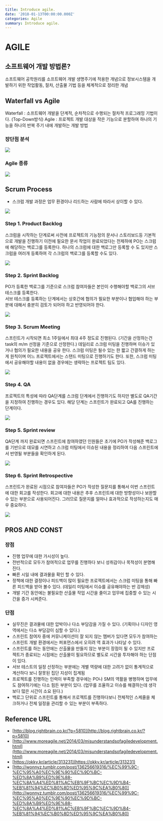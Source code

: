 ```yaml
---
title: Introduce agile.
date: '2018-01-13T00:00:00.000Z'
categories: Agile
summary: Introduce agile.
---
```


# AGILE

## 소프트웨어 개발 방법론?

소프트웨어 공학원리를 소프트웨어 개발 생명주기에 적용한 개념으로 정보시스템을 개발하기 위한 작업활동, 절차, 산출물 기법 등을 체계적으로 정리한 개념

## Waterfall vs Agile

Waterfall : 소프트웨어 개발을 단계적, 순차적으로 수행되는 절차적 프로그래밍 기법이다. (Top-Down방식) Agile : 프로젝트 개발 대상을 작은 기능으로 분할하여 하나의 기능을 하나의 반복 주기 내에 개발하는 개발 방법

### 장단점 분석

![](../../.gitbook/assets/waterfall-agile.png)

### Agile 종류

![](../../resource/images/post/agile-type.png)

## Scrum Process

* 스크럼 개발 과정은 업무 환경이나 리드하는 사람에 따라서 상이할 수 있다.&#x20;

![](<../../.gitbook/assets/06 (2).png>)

### Step 1. Product Backlog

스크럼을 시작하는 단계로써 사전에 프로젝트의 기능정의 문서나 스토리보드등 기본적으로 개발을 진행하기 이전에 필요한 문서 작업이 완료되었다는 전제하에 PO는 스크럼에 해당하는 백로그를 등록한다. 하나의 스크럼에 대한 백로그만 등록할 수 도 있지만 스크럼을 여러개 등록하여 각 스크럼의 백로그를 등록할 수도 있다.

![](<../../.gitbook/assets/07 (2).png>)

### Step 2. Sprint Backlog

PO가 등록한 백로그를 기준으로 스크럼 참여자들은 본인이 수행해야할 백로그의 서브 테스크를 등록한다. \
&#x20;서브 테스크를 등록하는 단계에서는 상호간에 협의가 필요한 부분이나 협업해야 하는 부분에 대해서 충분히 검토가 되어야 하고 반영되어야 한다.

![](<../../.gitbook/assets/08 (2).png>)

### Step 3. Scrum Meeting

스프린트가 시작되면 최소 1주일에서 최대 4주 정도로 진행된다. (기간을 산정하는건 task의 m/m 선정을 기준으로 산정한다.) 데일리로 스크럼 미팅을 진행하며 이슈가 있거나 협의가 필요한 내용을 공유 한다. 스크럼 미팅은 될수 있는 한 짧고 간결하게 하는게 원칙이며 어느 프로젝트에서는 스탠드 미팅으로 진행하기도 한다. 또한, 스크럼 미팅에서 공유해야할 내용이 없을 경우에는 생략하는 프로젝트 팀도 있다.

![](<../../.gitbook/assets/09 (2).png>)

### Step 4. QA

프로젝트의 특성에 따라 QA단계를 스크럼 단계에서 진행하기도 하지만 별도로 QA기간을 지정하여 진행하는 경우도 있다. 해당 단계는 스프린트가 완료되고 QA를 진행하는 단계이다.

![](<../../.gitbook/assets/10 (3).png>)

### Step 5. Sprint review

QA단계 까지 완료되면 스프린트에 참여하였던 인원들은 초기에 PO가 작성해준 백로그를 기반으로 데모를 시연하고 스크럼 미팅에서 이슈된 내용을 정리하여 다음 스프린트에서 반영될 부분들을 확인하게 된다.

![](<../../.gitbook/assets/11 (4).png>)

### Step 6. Sprint Retrospective

스프린트가 완료된 시점으로 참여자들은 PO가 작성한 질문지를 통해서 이번 스프린트에 대한 회고를 작성한다. 회고에 대한 내용은 추후 스프린트에 대한 방향성이나 보완할 수 있는 부분으로 사용되어진다. 그러므로 질문지를 얼마나 효과적으로 작성하는지도 매우 중요하다.

![](<../../.gitbook/assets/12 (3).png>)

## PROS AND CONST

### 장점

* 진행 업무에 대한 가시성이 높다.&#x20;
* 전반적으로 모두가 참여적으로 업무를 진행하다 보니 성취감이나 목적성이 분명해진다.
* 빠른 시일 내에 결과물을 확인 할 수 있다.&#x20;
* 정책에 대한 결정이나 피드백이 많이 필요한 프로젝트에서는 스크럼 미팅을 통해 빠른 피드백을 받아 볼수 있다. (데일리 미팅에서 이슈를 공유해야하는 반 강제성)
* 개발 기간 동안에는 불필요한 산출물 작업 시간을 줄이고 업무에 집중할 수 있는 시간을 증가 시켜준다.&#x20;

### 단점

* 실무진은 결과물에 대한 압박이나 다소 부담감을 가질 수 있다. (기획이나 디자인 영역에서는 다소 부담감이 심할 수 있다.)
* 스프린트 참여자 중에 커뮤니케이션이 잘 되지 않는 멤버가 있다면 모두가 참여하는 스프린트 개발 환경에서는 퍼포먼스에서 오히려 역 효과가 나타날 수 있다.&#x20;
* 스프린트를 하는 동안에는 산출물을 만들지 않는 부분이 장점이 될 수 있지만 프로젝트가 종료되는 시점에는 산출물이 필요하므로 별도로 시간을 투자해야 하는 단점이 있다.&#x20;
* 서브 테스트의 일정 산정하는 부분에는 개별 역량에 대한 고려가 없이 통계적으로 계산하다 보니 잘못된 집단 지성이 집계됨
* 프로젝트를 진행하는 인력이 부족할 경우에는 PO나 SM의 역활을 병행하며 업무에도 참여하기에는 다소 힘든 부분이 있다. (업무를 조율하고 이슈를 해결하는데 생각보다 많은 시간이 소요 된다.)
* 백로그 단위로 스프린트를 통해서 프로젝트를 진행하다보니 전체적인 스케줄을 체크하거나 전체 일정을 관리할 수 있는 부분이 부족하다.&#x20;

## Reference URL

* [http://blog.rightbrain.co.kr/?p=5810](http://blog.rightbrain.co.kr/?p=5810)
* [http://www.moreagile.net/2014/03/misunderstandsofagiledevelopment.html](http://www.moreagile.net/2014/03/misunderstandsofagiledevelopment.html)
* [https://okky.kr/article/313231](https://okky.kr/article/313231)
* [http://wonnyz.tumblr.com/post/136256619316/%EC%99%9C-%EC%95%A0%EC%9E%90%EC%9D%BC-%ED%8A%B9%ED%9E%88-%EC%8A%A4%ED%81%AC%EB%9F%BC%EC%9D%B4-%EB%81%94%EC%B0%8D%ED%95%9C%EA%B0%80](http://wonnyz.tumblr.com/post/136256619316/%EC%99%9C-%EC%95%A0%EC%9E%90%EC%9D%BC-%ED%8A%B9%ED%9E%88-%EC%8A%A4%ED%81%AC%EB%9F%BC%EC%9D%B4-%EB%81%94%EC%B0%8D%ED%95%9C%EA%B0%80)
